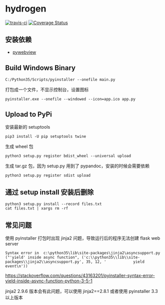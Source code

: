 # hydrogen

[![travis-ci](https://travis-ci.org/restran/magnetos.svg?branch=master)](https://travis-ci.org/restran/magnetos)
[![Coverage Status](https://coveralls.io/repos/github/restran/magnetos/badge.svg?branch=master)](https://coveralls.io/github/restran/magnetos?branch=master)

## 安装依赖

- [pywebview](https://github.com/r0x0r/pywebview)

## Build Windows Binary

    C:/Python35/Scripts/pyinstaller --onefile main.py

打包成一个文件，不显示控制台，设置图标

    pyinstaller.exe --onefile --windowed --icon=app.ico app.py

## Upload to PyPi

安装最新的 setuptools

    pip3 install -U pip setuptools twine

生成 wheel 包

    python3 setup.py register bdist_wheel --universal upload

生成 tar.gz 包，因为 setup.py 用到了 pypandoc，安装的时候会需要依赖

    python3 setup.py register sdist upload

## 通过 setup install 安装后删除

    python3 setup.py install --record files.txt
    cat files.txt | xargs rm -rf

## 常见问题

使用 pyinstaller 打包时出现 jinja2 问题，导致运行后的程序无法创建 flask web server

```
Syntax error in  c:\python35\lib\site-packages\jinja2\asyncsupport.py
("'yield' inside async function", ('c:\\python35\\lib\\site-packages\\jinja2\\asyncsupport.py', 35, 12, '            yield event\n'))
```

https://stackoverflow.com/questions/43163201/pyinstaller-syntax-error-yield-inside-async-function-python-3-5-1

jinja2 2.9.6 版本会有此问题，可以使用 jinja2==2.8.1 或者使用 pyinstaller 3.3 以上版本